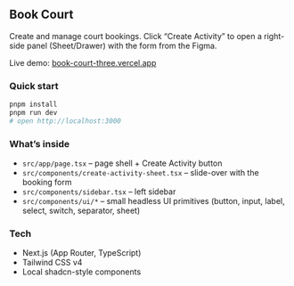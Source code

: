 ## Book Court 

Create and manage court bookings. Click “Create Activity” to open a right-side panel (Sheet/Drawer) with the form from the Figma.

Live demo: [book-court-three.vercel.app](https://book-court-three.vercel.app/)

### Quick start
```bash
pnpm install
pnpm run dev
# open http://localhost:3000
```

### What’s inside
- `src/app/page.tsx` – page shell + Create Activity button
- `src/components/create-activity-sheet.tsx` – slide-over with the booking form
- `src/components/sidebar.tsx` – left sidebar
- `src/components/ui/*` – small headless UI primitives (button, input, label, select, switch, separator, sheet)

### Tech
- Next.js (App Router, TypeScript)
- Tailwind CSS v4
- Local shadcn-style components





